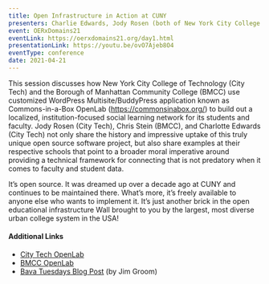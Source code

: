 ```yaml
---
title: Open Infrastructure in Action at CUNY              
presenters: Charlie Edwards, Jody Rosen (both of New York City College of Technology), Chris Stein (Borough of Manhattan Community College)
event: OERxDomains21
eventLink: https://oerxdomains21.org/day1.html
presentationLink: https://youtu.be/ovO7Ajeb8O4
eventType: conference
date: 2021-04-21
---
```


This session discusses how New York City College of Technology (City Tech) and the Borough of Manhattan Community College (BMCC) use customized WordPress Multisite/BuddyPress application known as Commons-in-a-Box OpenLab (https://commonsinabox.org/) to build out a localized, institution-focused social learning network for its students and faculty. Jody Rosen (City Tech), Chris Stein (BMCC), and Charlotte Edwards (City Tech) not only share the history and impressive uptake of this truly unique open source software project, but also share examples at their respective schools that point to a broader moral imperative around providing a technical framework for connecting that is not predatory when it comes to faculty and student data.

It’s open source. It was dreamed up over a decade ago at CUNY and continues to be maintained there. What’s more, it’s freely available to anyone else who wants to implement it. It’s just another brick in the open educational infrastructure Wall brought to you by the largest, most diverse urban college system in the USA!

#### Additional Links

* [City Tech OpenLab](https://openlab.citytech.cuny.edu/)
* [BMCC OpenLab](https://openlab.bmcc.cuny.edu/)
* [Bava Tuesdays Blog Post](https://bavatuesdays.com/domains21-openlab-open-infrastructure-in-action-at-cuny/) (by Jim Groom)
